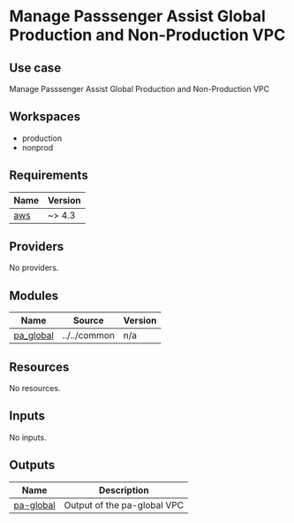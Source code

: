 # Manage Passsenger Assist Global Production and Non-Production VPC

## Use case

Manage Passsenger Assist Global Production and Non-Production VPC

## Workspaces
- production
- nonprod

<!-- BEGIN_TF_DOCS -->
## Requirements

| Name | Version |
|------|---------|
| <a name="requirement_aws"></a> [aws](#requirement\_aws) | ~> 4.3 |

## Providers

No providers.

## Modules

| Name | Source | Version |
|------|--------|---------|
| <a name="module_pa_global"></a> [pa\_global](#module\_pa\_global) | ../../common | n/a |

## Resources

No resources.

## Inputs

No inputs.

## Outputs

| Name | Description |
|------|-------------|
| <a name="output_pa-global"></a> [pa-global](#output\_pa-global) | Output of the pa-global VPC |
<!-- END_TF_DOCS -->
